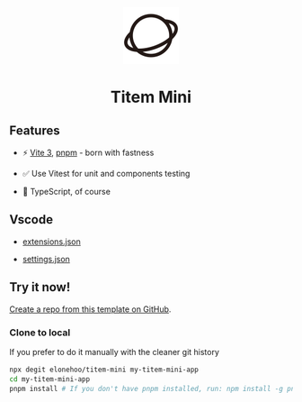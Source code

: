 <div align="center">
  <img src="./public/logo.svg" wigth='100px' height='100px' />
</div>

<h1 align='center'>Titem Mini</h1>

## Features

- ⚡️ [Vite 3](https://github.com/vitejs/vite), [pnpm](https://github.com/pnpm/pnpm) - born with fastness

- ✅ Use Vitest for unit and components testing

- 🦾 TypeScript, of course

## Vscode

- [extensions.json](./.vscode/extensions.json)

- [settings.json](./.vscode/settings.json)

## Try it now!

[Create a repo from this template on GitHub](https://github.com/elonehoo/titem-mini/generate).

### Clone to local

If you prefer to do it manually with the cleaner git history

```bash
npx degit elonehoo/titem-mini my-titem-mini-app
cd my-titem-mini-app
pnpm install # If you don't have pnpm installed, run: npm install -g pnpm
```
